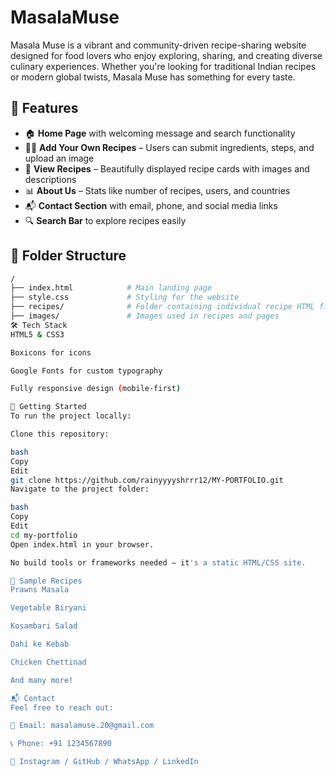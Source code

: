 # MasalaMuse
Masala Muse is a vibrant and community-driven recipe-sharing website designed for food lovers who enjoy exploring, sharing, and creating diverse culinary experiences. Whether you're looking for traditional Indian recipes or modern global twists, Masala Muse has something for every taste.

## 🌟 Features

- 🏠 **Home Page** with welcoming message and search functionality  
- 👨‍🍳 **Add Your Own Recipes** – Users can submit ingredients, steps, and upload an image  
- 📖 **View Recipes** – Beautifully displayed recipe cards with images and descriptions  
- 📊 **About Us** – Stats like number of recipes, users, and countries  
- 📬 **Contact Section** with email, phone, and social media links  
- 🔍 **Search Bar** to explore recipes easily

## 📂 Folder Structure

```bash
/
├── index.html            # Main landing page
├── style.css             # Styling for the website
├── recipes/              # Folder containing individual recipe HTML files
├── images/               # Images used in recipes and pages
🛠 Tech Stack
HTML5 & CSS3

Boxicons for icons

Google Fonts for custom typography

Fully responsive design (mobile-first)

🚀 Getting Started
To run the project locally:

Clone this repository:

bash
Copy
Edit
git clone https://github.com/rainyyyyshrrr12/MY-PORTFOLIO.git
Navigate to the project folder:

bash
Copy
Edit
cd my-portfolio
Open index.html in your browser.

No build tools or frameworks needed — it's a static HTML/CSS site.

📸 Sample Recipes
Prawns Masala

Vegetable Biryani

Kosambari Salad

Dahi ke Kebab

Chicken Chettinad

And many more!

📬 Contact
Feel free to reach out:

📧 Email: masalamuse.20@gmail.com

📞 Phone: +91 1234567890

📸 Instagram / GitHub / WhatsApp / LinkedIn

